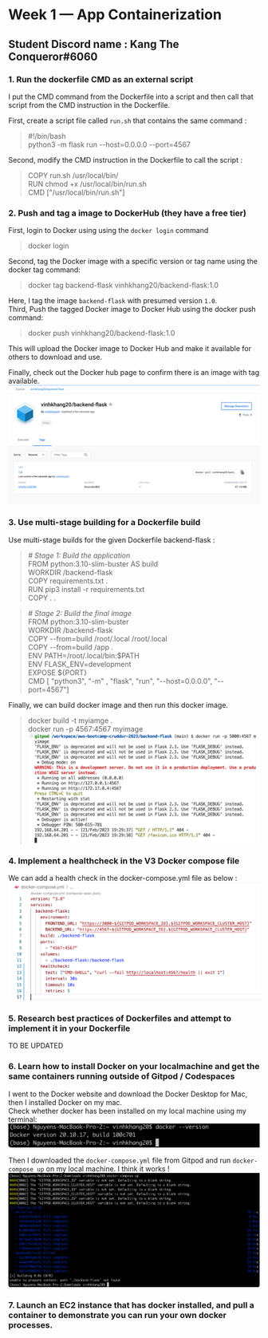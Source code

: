 # Week 1 — App Containerization
## Student Discord name : Kang The Conqueror#6060

### **1. Run the dockerfile CMD as an external script**
I put the CMD command from the Dockerfile into a script and then call that script from the CMD instruction in the Dockerfile. 

First, create a script file called `run.sh` that contains the same command :
> #!/bin/bash  
> python3 -m flask run --host=0.0.0.0 --port=4567  

Second, modify the CMD instruction in the Dockerfile to call the script :
> COPY run.sh /usr/local/bin/  
> RUN chmod +x /usr/local/bin/run.sh  
> CMD ["/usr/local/bin/run.sh"]

### **2. Push and tag a image to DockerHub (they have a free tier)**
First, login to Docker using using the `docker login` command
> docker login  

Second, tag the Docker image with a specific version or tag name using the docker tag command:
> docker tag backend-flask vinhkhang20/backend-flask:1.0

Here, I tag the image `backend-flask` with presumed version `1.0`.  
Third, Push the tagged Docker image to Docker Hub using the docker push command:
> docker push vinhkhang20/backend-flask:1.0

This will upload the Docker image to Docker Hub and make it available for others to download and use.

Finally, check out the Docker hub page to confirm there is an image with tag available. 
![](assets/week1/1.png)

### **3. Use multi-stage building for a Dockerfile build**

Use multi-stage builds for the given Dockerfile backend-flask : 
> *# Stage 1: Build the application*  
FROM python:3.10-slim-buster AS build  
WORKDIR /backend-flask   
COPY requirements.txt .  
RUN pip3 install -r requirements.txt  
COPY . .  

> *# Stage 2: Build the final image*  
FROM python:3.10-slim-buster  
WORKDIR /backend-flask  
COPY --from=build /root/.local /root/.local  
COPY --from=build /app .  
ENV PATH=/root/.local/bin:$PATH  
ENV FLASK_ENV=development  
EXPOSE ${PORT}  
CMD [ "python3", "-m" , "flask", "run", "--host=0.0.0.0", "--port=4567"]  

Finally, we can build docker image and then run this docker image. 
> docker build -t myiamge .  
> docker run -p 4567:4567 myimage
![](assets/week1/2.png)

### **4. Implement a healthcheck in the V3 Docker compose file**
We can add a health check in the docker-compose.yml file as below :
![](assets/week1/3.png)

### **5. Research best practices of Dockerfiles and attempt to implement it in your Dockerfile**
TO BE UPDATED 

### **6. Learn how to install Docker on your localmachine and get the same containers running outside of Gitpod / Codespaces**
I went to the Docker website and download the Docker Desktop for Mac, then I installed Docker on my mac.  
Check whether docker has been installed on my local machine using my terminal:
![](assets/week1/4.png)

Then I downloaded the `docker-compose.yml` file from Gitpod and run `docker-compose up` on my local machine. I think it works !
![](assets/week1/5.png)

### **7. Launch an EC2 instance that has docker installed, and pull a container to demonstrate you can run your own docker processes.**
